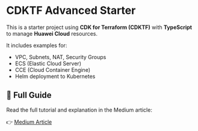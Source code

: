 # CDKTF Advanced Starter

This is a starter project using **CDK for Terraform (CDKTF)** with **TypeScript** to manage **Huawei Cloud** resources.

It includes examples for:

- VPC, Subnets, NAT, Security Groups
- ECS (Elastic Cloud Server)
- CCE (Cloud Container Engine)
- Helm deployment to Kubernetes

## 📖 Full Guide

Read the full tutorial and explanation in the Medium article:

👉 [Medium Article](https://medium.com/p/583b64012cc2/edit)
